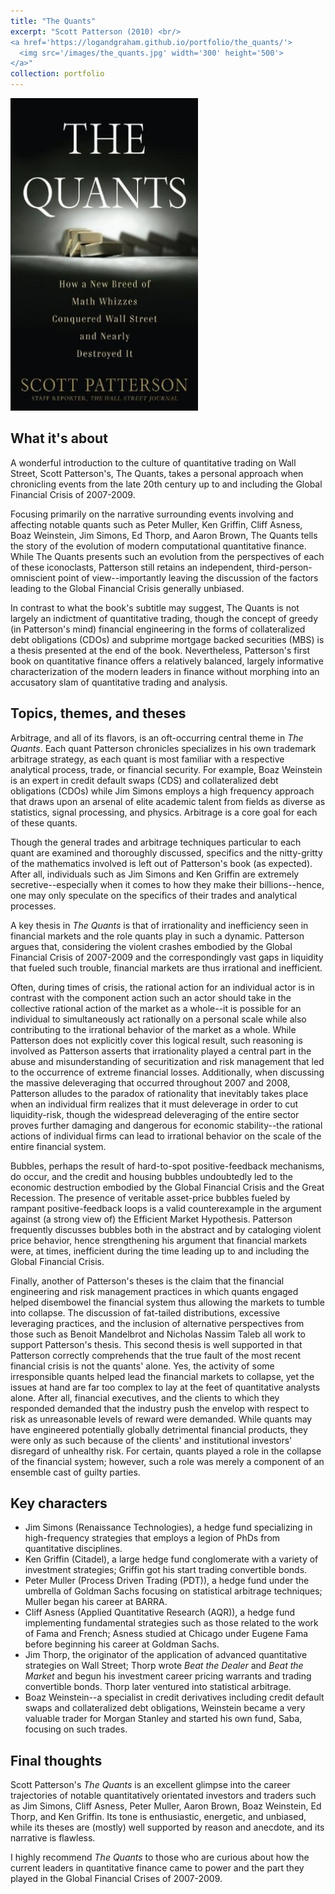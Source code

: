 ```yaml
---
title: "The Quants"
excerpt: "Scott Patterson (2010) <br/>
<a href='https://logandgraham.github.io/portfolio/the_quants/'>
  <img src='/images/the_quants.jpg' width='300' height='500'>
</a>"
collection: portfolio
---
```


<img src='/images/the_quants.jpg' width='300' height='500'>

## What it's about
A wonderful introduction to the culture of quantitative trading on Wall Street, Scott Patterson's, The Quants, takes a personal approach when chronicling events from the late 20th century up to and including the Global Financial Crisis of 2007-2009.

Focusing primarily on the narrative surrounding events involving and affecting notable quants such as Peter Muller, Ken Griffin, Cliff Asness, Boaz Weinstein, Jim Simons, Ed Thorp, and Aaron Brown, The Quants tells the story of the evolution of modern computational quantitative finance.  While The Quants presents such an evolution from the perspectives of each of these iconoclasts, Patterson still retains an independent, third-person-omniscient point of view--importantly leaving the discussion of the factors leading to the Global Financial Crisis generally unbiased.

In contrast to what the book's subtitle may suggest, The Quants is not largely an indictment of quantitative trading, though the concept of greedy (in Patterson's mind) financial engineering in the forms of collateralized debt obligations (CDOs) and subprime mortgage backed securities (MBS) is a thesis presented at the end of the book.  Nevertheless, Patterson's first book on quantitative finance offers a relatively balanced, largely informative characterization of the modern leaders in finance without morphing into an accusatory slam of quantitative trading and analysis.

## Topics, themes, and theses
Arbitrage, and all of its flavors, is an oft-occurring central theme in *The Quants*.  Each quant Patterson chronicles specializes in his own trademark arbitrage strategy, as each quant is most familiar with a respective analytical process, trade, or financial security.  For example, Boaz Weinstein is an expert in credit default swaps (CDS) and collateralized debt obligations (CDOs) while Jim Simons employs a high frequency approach that draws upon an arsenal of elite academic talent from fields as diverse as statistics, signal processing, and physics.  Arbitrage is a core goal for each of these quants.

Though the general trades and arbitrage techniques particular to each quant are examined and thoroughly discussed, specifics and the nitty-gritty of the mathematics involved is left out of Patterson's book (as expected).  After all, individuals such as Jim Simons and Ken Griffin are extremely secretive--especially when it comes to how they make their billions--hence, one may only speculate on the specifics of their trades and analytical processes.

A key thesis in *The Quants* is that of irrationality and inefficiency seen in financial markets and the role quants play in such a dynamic.  Patterson argues that, considering the violent crashes embodied by the Global Financial Crisis of 2007-2009 and the correspondingly vast gaps in liquidity that fueled such trouble, financial markets are thus irrational and inefficient.

Often, during times of crisis, the rational action for an individual actor is in contrast with the component action such an actor should take in the collective rational action of the market as a whole--it is possible for an individual to simultaneously act rationally on a personal scale while also contributing to the irrational behavior of the market as a whole.  While Patterson does not explicitly cover this logical result, such reasoning is involved as Patterson asserts that irrationality played a central part in the abuse and misunderstanding of securitization and risk management that led to the occurrence of extreme financial losses.  Additionally, when discussing the massive deleveraging that occurred throughout 2007 and 2008, Patterson alludes to the paradox of rationality that inevitably takes place when an individual firm realizes that it must deleverage in order to cut liquidity-risk, though the widespread deleveraging of the entire sector proves further damaging and dangerous for economic stability--the rational actions of individual firms can lead to irrational behavior on the scale of the entire financial system.

Bubbles, perhaps the result of hard-to-spot positive-feedback mechanisms, do occur, and the credit and housing bubbles undoubtedly led to the economic destruction embodied by the Global Financial Crisis and the Great Recession.  The presence of veritable asset-price bubbles fueled by rampant positive-feedback loops is a valid counterexample in the argument against (a strong view of) the Efficient Market Hypothesis.  Patterson frequently discusses bubbles both in the abstract and by cataloging violent price behavior, hence strengthening his argument that financial markets were, at times, inefficient during the time leading up to and including the Global Financial Crisis.

Finally, another of Patterson's theses is the claim that the financial engineering and risk management practices in which quants engaged helped disembowel the financial system thus allowing the markets to tumble into collapse.  The discussion of fat-tailed distributions, excessive leveraging practices, and the inclusion of alternative perspectives from those such as Benoit Mandelbrot and Nicholas Nassim Taleb all work to support Patterson's thesis.  This second thesis is well supported in that Patterson correctly comprehends that the true fault of the most recent financial crisis is not the quants' alone.  Yes, the activity of some irresponsible quants helped lead the financial markets to collapse, yet the issues at hand are far too complex to lay at the feet of quantitative analysts alone.  After all, financial executives, and the clients to which they responded demanded that the industry push the envelop with respect to risk as unreasonable levels of reward were demanded.  While quants may have engineered potentially globally detrimental financial products, they were only as such because of the clients' and institutional investors' disregard of unhealthy risk.  For certain, quants played a role in the collapse of the financial system; however, such a role was merely a component of an ensemble cast of guilty parties.

## Key characters
* Jim Simons (Renaissance Technologies), a hedge fund specializing in high-frequency strategies that employs a legion of PhDs from quantitative disciplines.
* Ken Griffin (Citadel), a large hedge fund conglomerate with a variety of investment strategies; Griffin got his start trading convertible bonds.
* Peter Muller (Process Driven Trading (PDT)), a hedge fund under the umbrella of Goldman Sachs focusing on statistical arbitrage techniques; Muller began his career at BARRA.
* Cliff Asness (Applied Quantitative Research (AQR)), a hedge fund implementing fundamental strategies such as those related to the work of Fama and French; Asness studied at Chicago under Eugene Fama before beginning his career at Goldman Sachs.
* Jim Thorp, the originator of the application of advanced quantitative strategies on Wall Street; Thorp wrote *Beat the Dealer* and *Beat the Market* and begun his investment career pricing warrants and trading convertible bonds.  Thorp later ventured into statistical arbitrage.
* Boaz Weinstein--a specialist in credit derivatives including credit default swaps and collateralized debt obligations, Weinstein became a very valuable trader for Morgan Stanley and started his own fund, Saba, focusing on such trades.

## Final thoughts
Scott Patterson's *The Quants* is an excellent glimpse into the career trajectories of notable quantitatively orientated investors and traders such as Jim Simons, Cliff Asness, Peter Muller, Aaron Brown, Boaz Weinstein, Ed Thorp, and Ken Griffin.  Its tone is enthusiastic, energetic, and unbiased, while its theses are (mostly) well supported by reason and anecdote, and its narrative is flawless.

I highly recommend *The Quants* to those who are curious about how the current leaders in quantitative finance came to power and the part they played in the Global Financial Crises of 2007-2009.
